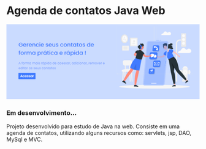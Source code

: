 #  Agenda de contatos  Java Web



<img src="WebContent/images/print-home.png" style=width:100%/>

### Em desenvolvimento...
Projeto desenvolvido para estudo de Java na web. Consiste em uma agenda de contatos, utilizando alguns recursos como: servlets, jsp, DAO, MySql e MVC.

